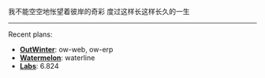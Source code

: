 我不能空空地怅望着彼岸的奇彩
度过这样长这样长久的一生

--- 

Recent plans:
- [**OutWinter**](https://github.com/outwinter): ow-web, ow-erp
- [**Watermelon**](https://github.com/Watermelon-Family): waterline
- [**Labs**](https://github.com/labs): 6.824

